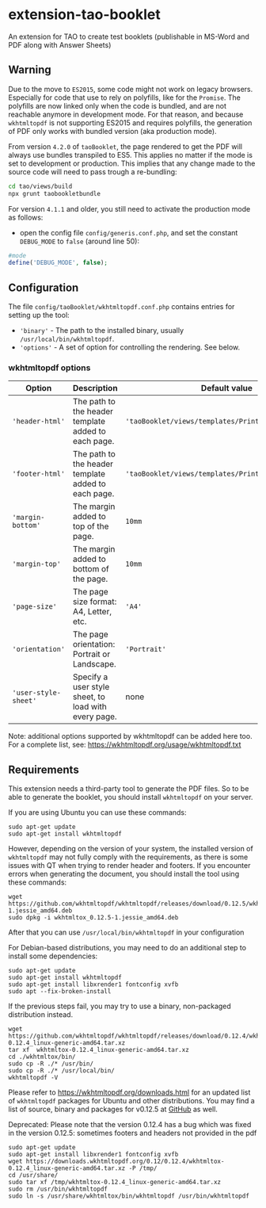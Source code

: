 extension-tao-booklet
=====================

An extension for TAO to create test booklets (publishable in MS-Word and PDF along with Answer Sheets)

## Warning

Due to the move to `ES2015`, some code might not work on legacy browsers. 
Especially for code that use to rely on polyfills, like for the `Promise`.
The polyfills are now linked only when the code is bundled, and are not reachable anymore in development mode.
For that reason, and because `wkhtmltopdf` is not supporting ES2015 and requires polyfills,
the generation of PDF only works with bundled version (aka production mode).

From version `4.2.0` of `taoBooklet`, the page rendered to get the PDF will always use bundles transpiled to ES5. This applies no matter if the mode is set to development or production.
This implies that any change made to the source code will need to pass trough a re-bundling:
```sh
cd tao/views/build
npx grunt taobookletbundle
```

For version `4.1.1` and older, you still need to activate the production mode as follows: 
- open the config file `config/generis.conf.php`, and set the constant `DEBUG_MODE` to `false` (around line 50):
```php
#mode
define('DEBUG_MODE', false);
```

## Configuration

The file `config/taoBooklet/wkhtmltopdf.conf.php` contains entries for setting up the tool:
- `'binary'` - The path to the installed binary, usually `/usr/local/bin/wkhtmltopdf`.
- `'options'` - A set of option for controlling the rendering. See below.

### wkhtmltopdf options

| Option               | Description                                          | Default value                                        |
|----------------------|------------------------------------------------------|------------------------------------------------------|
| `'header-html'`      | The path to the header template added to each page.  | `'taoBooklet/views/templates/PrintTest/header.html'` |
| `'footer-html'`      | The path to the header template added to each page.  | `'taoBooklet/views/templates/PrintTest/footer.html'` |
| `'margin-bottom'`    | The margin added to top of the page.                 | `10mm`                                               |
| `'margin-top'`       | The margin added to bottom of the page.              | `10mm`                                               |
| `'page-size'`        | The page size format: A4, Letter, etc.               | `'A4'`                                               |
| `'orientation'`      | The page orientation: Portrait or Landscape.         | `'Portrait'`                                         |
| `'user-style-sheet'` | Specify a user style sheet, to load with every page. | none                                                 |

Note: additional options supported by wkhtmltopdf can be added here too. For a complete list, see: https://wkhtmltopdf.org/usage/wkhtmltopdf.txt

## Requirements

This extension needs a third-party tool to generate the PDF files.
So to be able to generate the booklet, you should install `wkhtmltopdf` on your server.

If you are using Ubuntu you can use these commands:

```
sudo apt-get update
sudo apt-get install wkhtmltopdf
```

However, depending on the version of your system, the installed version of `wkhtmltopdf` may
not fully comply with the requirements, as there is some issues with QT when trying to render
header and footers. If you encounter errors when generating the document, you should install
the tool using these commands:

```
wget https://github.com/wkhtmltopdf/wkhtmltopdf/releases/download/0.12.5/wkhtmltox_0.12.5-1.jessie_amd64.deb
sudo dpkg -i wkhtmltox_0.12.5-1.jessie_amd64.deb
```
After that you can use `/usr/local/bin/wkhtmltopdf` in your configuration

For Debian-based distributions, you may need to do an additional step to install some
dependencies:

```
sudo apt-get update
sudo apt-get install wkhtmltopdf
sudo apt-get install libxrender1 fontconfig xvfb
sudo apt --fix-broken-install
```

If the previous steps fail, you may try to use a binary, non-packaged distribution instead.

```
wget https://github.com/wkhtmltopdf/wkhtmltopdf/releases/download/0.12.4/wkhtmltox-0.12.4_linux-generic-amd64.tar.xz
tar xf  wkhtmltox-0.12.4_linux-generic-amd64.tar.xz
cd ./wkhtmltox/bin/
sudo cp -R ./* /usr/bin/
sudo cp -R ./* /usr/local/bin/
wkhtmltopdf -V
```

Please refer to https://wkhtmltopdf.org/downloads.html for an updated list of
`wkhtmltopdf` packages for Ubuntu and other distributions. You may find a list of
source, binary and packages for v0.12.5 at [GitHub](https://github.com/wkhtmltopdf/wkhtmltopdf/releases/tag/0.12.5) as well.

Deprecated:
Please note that the version 0.12.4 has a bug which was fixed in the version 0.12.5: sometimes footers and headers not provided in the pdf

```
sudo apt-get update
sudo apt-get install libxrender1 fontconfig xvfb
wget https://downloads.wkhtmltopdf.org/0.12/0.12.4/wkhtmltox-0.12.4_linux-generic-amd64.tar.xz -P /tmp/
cd /usr/share/
sudo tar xf /tmp/wkhtmltox-0.12.4_linux-generic-amd64.tar.xz
sudo rm /usr/bin/wkhtmltopdf
sudo ln -s /usr/share/wkhtmltox/bin/wkhtmltopdf /usr/bin/wkhtmltopdf
```

